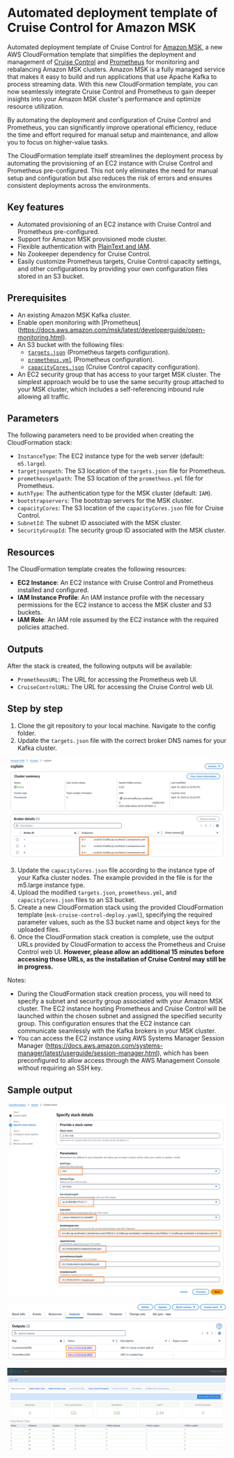 
# Automated deployment template of Cruise Control for Amazon MSK
Automated deployment template of Cruise Control for [Amazon MSK](https://aws.amazon.com/msk/), a new AWS CloudFormation template that simplifies the deployment and management of [Cruise Control](https://github.com/linkedin/cruise-control) and [Prometheus](https://docs.aws.amazon.com/msk/latest/developerguide/open-monitoring.html) for monitoring and rebalancing Amazon MSK clusters.
Amazon MSK is a fully managed service that makes it easy to build and run applications that use Apache Kafka to process streaming data. With this new CloudFormation template, you can now seamlessly integrate Cruise Control and Prometheus to gain deeper insights into your Amazon MSK cluster's performance and optimize resource utilization.

By automating the deployment and configuration of Cruise Control and Prometheus, you can significantly improve operational efficiency, reduce the time and effort required for manual setup and maintenance, and allow you to focus on higher-value tasks.

The CloudFormation template itself streamlines the deployment process by automating the provisioning of an EC2 instance with Cruise Control and Prometheus pre-configured. This not only eliminates the need for manual setup and configuration but also reduces the risk of errors and ensures consistent deployments across the environments.



## Key features
- Automated provisioning of an EC2 instance with Cruise Control and Prometheus pre-configured.
- Support for Amazon MSK provisioned mode cluster.
- Flexible authentication with [PlainText and IAM](https://docs.aws.amazon.com/msk/latest/developerguide/kafka_apis_iam.html). 
- No Zookeeper dependency for Cruise Control.
- Easily customize Prometheus targets, Cruise Control capacity settings, and other configurations by providing your own configuration files stored in an S3 bucket.


## Prerequisites

- An existing Amazon MSK Kafka cluster.
- Enable open monitoring with [Prometheus] (https://docs.aws.amazon.com/msk/latest/developerguide/open-monitoring.html).
- An S3 bucket with the following files:
  - [`targets.json`](config\targets.json) (Prometheus targets configuration).
  - [`prometheus.yml`](prometheus.yml) (Prometheus configuration).
  - [`capacityCores.json`](config\capacityCores.json) (Cruise Control capacity configuration).
- An EC2 security group that has access to your target MSK cluster. The simplest approach would be to use the same security group attached to your MSK cluster, which includes a self-referencing inbound rule allowing all traffic.

## Parameters

The following parameters need to be provided when creating the CloudFormation stack:

- `InstanceType`: The EC2 instance type for the web server (default: `m5.large`).
- `targetjsonpath`: The S3 location of the `targets.json` file for Prometheus.
- `prometheusymlpath`: The S3 location of the `prometheus.yml` file for Prometheus.
- `AuthType`: The authentication type for the MSK cluster (default: `IAM`).
- `bootstrapservers`: The bootstrap servers for the MSK cluster.
- `capacityCores`: The S3 location of the `capacityCores.json` file for Cruise Control.
- `SubnetId`: The subnet ID associated with the MSK cluster.
- `SecurityGroupId`: The security group ID associated with the MSK cluster.

## Resources

The CloudFormation template creates the following resources:

- **EC2 Instance**: An EC2 instance with Cruise Control and Prometheus installed and configured.
- **IAM Instance Profile**: An IAM instance profile with the necessary permissions for the EC2 instance to access the MSK cluster and S3 buckets.
- **IAM Role**: An IAM role assumed by the EC2 instance with the required policies attached.

## Outputs

After the stack is created, the following outputs will be available:

- `PrometheusURL`: The URL for accessing the Prometheus web UI.
- `CruiseControlURL`: The URL for accessing the Cruise Control web UI.

## Step by step

1. Clone the git repository to your local machine. Navigate to the config folder.
2. Update the `targets.json` file with the correct broker DNS names for your Kafka cluster.

![broker dns](images/cc-4.png)

3. Update the `capacityCores.json` file according to the instance type of your Kafka cluster nodes. The example provided in the file is for the m5.large instance type.
4. Upload the modified `targets.json`, `prometheus.yml`, and `capacityCores.json` files to an S3 bucket.
5. Create a new CloudFormation stack using the provided CloudFormation template (`msk-cruise-control-deploy.yaml`), specifying the required parameter values, such as the S3 bucket name and object keys for the uploaded files.
6. Once the CloudFormation stack creation is complete, use the output URLs provided by CloudFormation to access the Prometheus and Cruise Control web UI. **However, please allow an additional 15 minutes before accessing those URLs, as the installation of Cruise Control may still be in progress.**


Notes: 
- During the CloudFormation stack creation process, you will need to specify a subnet and security group associated with your Amazon MSK cluster. The EC2 instance hosting Prometheus and Cruise Control will be launched within the chosen subnet and assigned the specified security group. This configuration ensures that the EC2 instance can communicate seamlessly with the Kafka brokers in your MSK cluster.
- You can access the EC2 instance using AWS Systems Manager Session Manager (https://docs.aws.amazon.com/systems-manager/latest/userguide/session-manager.html), which has been preconfigured to allow access through the AWS Management Console without requiring an SSH key.


## Sample output

![CC template](images/cc-1.png)

![CC output](images/cc-2.png)

![CC webUI](images/cc-3.png)
